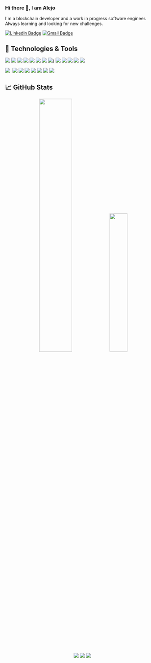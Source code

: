 ### Hi there 👋, I am Alejo

I´m a blockchain developer and a work in progress software engineer. Always learning and looking for new challenges.

[![Linkedin Badge](https://img.shields.io/badge/-AlejoLovallo-blue?style=plastic&logo=Linkedin&logoColor=white&link=https://www.linkedin.com/in/alejo-ezequiel-lovallo-3340b315b/)](https://www.linkedin.com/in/alejo-ezequiel-lovallo-3340b315b/)
[![Gmail Badge](https://img.shields.io/badge/-alejoe.lovallo@gmail.com-c14438?style=plastic&logo=Gmail&logoColor=white&link=mailto:alejoe.lovallo@gmail.com)](mailto:alejoe.lovallo@gmail.com)

## 🔧 Technologies & Tools
![](https://img.shields.io/badge/OS-Linux-informational?style=flat&logo=linux&logoColor=white&color=2bbc8a)
![](https://img.shields.io/badge/Code-Solidity-informational?style=flat&Color=white&color=2bbc8a)
![](https://img.shields.io/badge/Code-Hardhat-informational?style=flat&Color=white&color=2bbc8a)
![](https://img.shields.io/badge/Code-Graphql-informational?style=flat&logo=graphql&Color=white&color=2bbc8a)
![](https://img.shields.io/badge/Code-JavaScript-informational?style=flat&logo=javascript&logoColor=white&color=2bbc8a)
![](https://img.shields.io/badge/Code-React-informational?style=flat&logo=react&logoColor=white&color=2bbc8a)
![](https://img.shields.io/badge/Code-Redux-informational?style=flat&logo=redux&logoColor=white&color=2bbc8a)
![](https://img.shields.io/badge/Code-React_Router-informational?style=flat&logo=react-router&logoColor=white&color=2bbc8a))
![](https://img.shields.io/badge/Code-Node-informational?style=flat&logo=node.js&logoColor=white&color=2bbc8a)
![](https://img.shields.io/badge/Code-Express-informational?style=flat&Color=white&color=2bbc8a)
![](https://img.shields.io/badge/Code-Typescript-informational?style=flat&logo=typescript&logoColor=white&color=2bbc8a)
![](https://img.shields.io/badge/Code-HTML5-informational?style=flat&logo=html5&logoColor=white&color=2bbc8a)
![](https://img.shields.io/badge/Code-CSS3-informational?style=flat&logo=css3&logoColor=white&color=2bbc8a)

![](https://img.shields.io/badge/Tools-AWS-informational?style=flat&logo=aws&logoColor=white&color=2bbc8a)
![]()
![](https://img.shields.io/badge/Shell-Bash-informational?style=flat&logo=gnu-bash&logoColor=white&color=2bbc8a)
![](https://img.shields.io/badge/Tools-PostgreSQL-informational?style=flat&logo=postgresql&logoColor=white&color=2bbc8a)
![](https://img.shields.io/badge/Tools-MongoDB-informational?style=flat&logo=mongodb&logoColor=white&color=2bbc8a)
![](https://img.shields.io/badge/Tools-Docker-informational?style=flat&logo=docker&logoColor=white&color=2bbc8a)
![](https://img.shields.io/badge/Tools-Ubuntu-informational?style=flat&logo=ubuntu&logoColor=white&color=2bbc8a)
![](https://img.shields.io/badge/Cloud-Digital_Ocean-informational?style=flat&logo=digitalocean&logoColor=white&color=2bbc8a)
![](https://img.shields.io/badge/Cloud-Netlify-informational?style=flat&logo=netlify&logoColor=white&color=2bbc8a)

## &#x1f4c8; GitHub Stats

  <p align="center">
  <img width="46%" src="https://github-readme-stats.vercel.app/api?username=AlejoLovallo&show_icons=true&bg_color=0d1117&theme=github_dark&include_all_commits=true&count_private=true"/>
  <img width="34%" src="https://github-readme-stats.vercel.app/api/top-langs/?username=AlejoLovallo&layout=compact&langs_count=8&theme=github_dark"/>
  </p>

  <p align="center">
  <a href="https://gitstats.me/AlejoLovallo"><img src="https://img.shields.io/badge/-AlejoLovallo-black?style=flat&labelColor=black&logo=github&logoColor=white"/></a>
  <a href="https://www.linkedin.com/in/alejo-ezequiel-lovallo-3340b315b/"><img src="https://img.shields.io/badge/-Alejo%20Lovallo%20-0077B5?style=flat&logo=Linkedin&logoColor=white"/></a>
  <a href="mailto:alejoe.lovallo@gmail.com"><img src="https://img.shields.io/badge/-alejoe.lovallo@gmail.com-D14836?style=flat&logo=Gmail&logoColor=white"/></a>
  </p>

<!-- ## 🏆 GitHub Trophies-->

<!-- [![trophy](https://github-profile-trophy.vercel.app/?username=mariano-aguero&theme=flat&column=7)](https://github.com/ryo-ma/github-profile-trophy)-->


<!-- icons with padding -->

[1.1]: http://i.imgur.com/0o48UoR.png (github icon with padding)

<!-- icons without padding -->

[1.2]: http://i.imgur.com/9I6NRUm.png (github icon without padding)
[2.2]: https://raw.githubusercontent.com/AlejoLovallo/AlejoLovallo/master/linkedin-3-16.png (LinkedIn icon without padding)


<!-- links to your social media accounts -->

[1]: https://github.com/AlejoLovallo
[2]: https://www.linkedin.com/in/alejo-ezequiel-lovallo-3340b315b/
